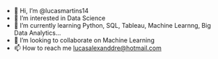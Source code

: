 - 👋 Hi, I’m @lucasmartins14
- 👀 I’m interested in Data Science
- 🌱 I’m currently learning  Python, SQL, Tableau, Machine Learnng, Big Data Analytics...
- 💞️ I’m looking to collaborate on Machine Learning
- 📫 How to reach me lucasalexanddre@hotmail.com

<!---
lucasmartins14/lucasmartins14 is a ✨ special ✨ repository because its `README.md` (this file) appears on your GitHub profile.
You can click the Preview link to take a look at your changes.
--->
